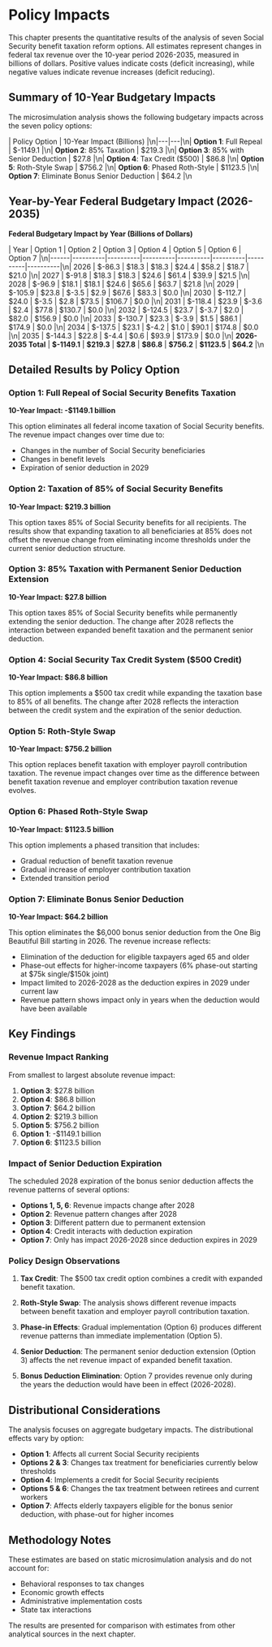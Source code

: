 # Policy Impacts

This chapter presents the quantitative results of the analysis of seven Social Security benefit taxation reform options. All estimates represent changes in federal tax revenue over the 10-year period 2026-2035, measured in billions of dollars. Positive values indicate costs (deficit increasing), while negative values indicate revenue increases (deficit reducing).

## Summary of 10-Year Budgetary Impacts

The microsimulation analysis shows the following budgetary impacts across the seven policy options:

| Policy Option | 10-Year Impact (Billions) |\n|---|---|\n| **Option 1**: Full Repeal | \$-1149.1 |\n| **Option 2**: 85% Taxation | \$219.3 |\n| **Option 3**: 85% with Senior Deduction | \$27.8 |\n| **Option 4**: Tax Credit (\$500) | \$86.8 |\n| **Option 5**: Roth-Style Swap | \$756.2 |\n| **Option 6**: Phased Roth-Style | \$1123.5 |\n| **Option 7**: Eliminate Bonus Senior Deduction | \$64.2 |\n

## Year-by-Year Federal Budgetary Impact (2026-2035)

**Federal Budgetary Impact by Year (Billions of Dollars)**

| Year | Option 1 | Option 2 | Option 3 | Option 4 | Option 5 | Option 6 | Option 7 |\n|------|----------|----------|----------|----------|----------|----------|----------|\n| 2026 | \$-86.3 | \$18.3 | \$18.3 | \$24.4 | \$58.2 | \$18.7 | \$21.0 |\n| 2027 | \$-91.8 | \$18.3 | \$18.3 | \$24.6 | \$61.4 | \$39.9 | \$21.5 |\n| 2028 | \$-96.9 | \$18.1 | \$18.1 | \$24.6 | \$65.6 | \$63.7 | \$21.8 |\n| 2029 | \$-105.9 | \$23.8 | \$-3.5 | \$2.9 | \$67.6 | \$83.3 | \$0.0 |\n| 2030 | \$-112.7 | \$24.0 | \$-3.5 | \$2.8 | \$73.5 | \$106.7 | \$0.0 |\n| 2031 | \$-118.4 | \$23.9 | \$-3.6 | \$2.4 | \$77.8 | \$130.7 | \$0.0 |\n| 2032 | \$-124.5 | \$23.7 | \$-3.7 | \$2.0 | \$82.0 | \$156.9 | \$0.0 |\n| 2033 | \$-130.7 | \$23.3 | \$-3.9 | \$1.5 | \$86.1 | \$174.9 | \$0.0 |\n| 2034 | \$-137.5 | \$23.1 | \$-4.2 | \$1.0 | \$90.1 | \$174.8 | \$0.0 |\n| 2035 | \$-144.3 | \$22.8 | \$-4.4 | \$0.6 | \$93.9 | \$173.9 | \$0.0 |\n| **2026-2035 Total** | **\$-1149.1** | **\$219.3** | **\$27.8** | **\$86.8** | **\$756.2** | **\$1123.5** | **\$64.2** |\n

## Detailed Results by Policy Option

### Option 1: Full Repeal of Social Security Benefits Taxation

**10-Year Impact: -\$1149.1 billion**

This option eliminates all federal income taxation of Social Security benefits. The revenue impact changes over time due to:
- Changes in the number of Social Security beneficiaries
- Changes in benefit levels
- Expiration of senior deduction in 2029

### Option 2: Taxation of 85% of Social Security Benefits

**10-Year Impact: \$219.3 billion**

This option taxes 85% of Social Security benefits for all recipients. The results show that expanding taxation to all beneficiaries at 85% does not offset the revenue change from eliminating income thresholds under the current senior deduction structure.

### Option 3: 85% Taxation with Permanent Senior Deduction Extension

**10-Year Impact: \$27.8 billion**

This option taxes 85% of Social Security benefits while permanently extending the senior deduction. The change after 2028 reflects the interaction between expanded benefit taxation and the permanent senior deduction.

### Option 4: Social Security Tax Credit System (\$500 Credit)

**10-Year Impact: \$86.8 billion**

This option implements a \$500 tax credit while expanding the taxation base to 85% of all benefits. The change after 2028 reflects the interaction between the credit system and the expiration of the senior deduction.

### Option 5: Roth-Style Swap

**10-Year Impact: \$756.2 billion**

This option replaces benefit taxation with employer payroll contribution taxation. The revenue impact changes over time as the difference between benefit taxation revenue and employer contribution taxation revenue evolves.

### Option 6: Phased Roth-Style Swap

**10-Year Impact: \$1123.5 billion**

This option implements a phased transition that includes:
- Gradual reduction of benefit taxation revenue
- Gradual increase of employer contribution taxation
- Extended transition period

### Option 7: Eliminate Bonus Senior Deduction

**10-Year Impact: \$64.2 billion**

This option eliminates the \$6,000 bonus senior deduction from the One Big Beautiful Bill starting in 2026. The revenue increase reflects:
- Elimination of the deduction for eligible taxpayers aged 65 and older
- Phase-out effects for higher-income taxpayers (6% phase-out starting at \$75k single/\$150k joint)
- Impact limited to 2026-2028 as the deduction expires in 2029 under current law
- Revenue pattern shows impact only in years when the deduction would have been available

## Key Findings

### Revenue Impact Ranking

From smallest to largest absolute revenue impact:
1. **Option 3**: \$27.8 billion
2. **Option 4**: \$86.8 billion
3. **Option 7**: \$64.2 billion
4. **Option 2**: \$219.3 billion
5. **Option 5**: \$756.2 billion
6. **Option 1**: -\$1149.1 billion
7. **Option 6**: \$1123.5 billion

### Impact of Senior Deduction Expiration

The scheduled 2028 expiration of the bonus senior deduction affects the revenue patterns of several options:

- **Options 1, 5, 6**: Revenue impacts change after 2028
- **Option 2**: Revenue pattern changes after 2028
- **Option 3**: Different pattern due to permanent extension
- **Option 4**: Credit interacts with deduction expiration
- **Option 7**: Only has impact 2026-2028 since deduction expires in 2029

### Policy Design Observations

1. **Tax Credit**: The \$500 tax credit option combines a credit with expanded benefit taxation.

2. **Roth-Style Swap**: The analysis shows different revenue impacts between benefit taxation and employer payroll contribution taxation.

3. **Phase-in Effects**: Gradual implementation (Option 6) produces different revenue patterns than immediate implementation (Option 5).

4. **Senior Deduction**: The permanent senior deduction extension (Option 3) affects the net revenue impact of expanded benefit taxation.

5. **Bonus Deduction Elimination**: Option 7 provides revenue only during the years the deduction would have been in effect (2026-2028).

## Distributional Considerations

The analysis focuses on aggregate budgetary impacts. The distributional effects vary by option:

- **Option 1**: Affects all current Social Security recipients
- **Options 2 & 3**: Changes tax treatment for beneficiaries currently below thresholds
- **Option 4**: Implements a credit for Social Security recipients
- **Options 5 & 6**: Changes the tax treatment between retirees and current workers
- **Option 7**: Affects elderly taxpayers eligible for the bonus senior deduction, with phase-out for higher incomes

## Methodology Notes

These estimates are based on static microsimulation analysis and do not account for:
- Behavioral responses to tax changes
- Economic growth effects
- Administrative implementation costs
- State tax interactions

The results are presented for comparison with estimates from other analytical sources in the next chapter.